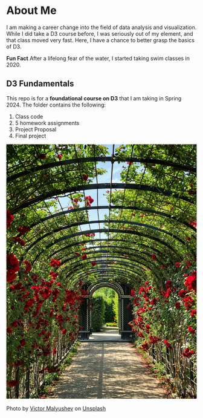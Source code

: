 # About Me
I am making a career change into the field of data analysis and visualization. While I did take a D3 course before, I was seriously out of my element, and that class moved very fast. Here, I have a chance to better grasp the basics of D3.

**Fun Fact** After a lifelong fear of the water, I started taking swim classes in 2020. 

## D3 Fundamentals

This repo is for a **foundational course on D3** that I am taking in Spring 2024. The folder contains the following:
1. Class code
2. 5 homework assignments
3. Project Proposal
4. Final project

![picture of rose garden](victor-malyushev-garden-unsplash.jpg)

Photo by <a href="https://unsplash.com/@malyushev?utm_content=creditCopyText&utm_medium=referral&utm_source=unsplash">Victor Malyushev</a> on <a href="https://unsplash.com/photos/empty-hallway-w_N-XCjiM0o?utm_content=creditCopyText&utm_medium=referral&utm_source=unsplash">Unsplash</a>
  
  
